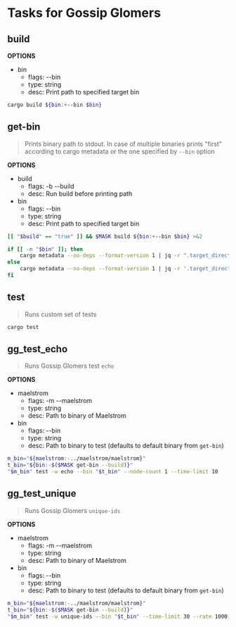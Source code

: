 # Tasks for Gossip Glomers

## build

**OPTIONS**
* bin
    * flags: --bin
    * type: string
    * desc: Print path to specified target bin

~~~sh
cargo build ${bin:+--bin $bin}
~~~

## get-bin
> Prints binary path to stdout. In case of multiple binaries prints "first" according to cargo metadata or the one specified by `--bin` option

**OPTIONS**
* build
    * flags: -b --build
    * desc: Run build before printing path
* bin
    * flags: --bin
    * type: string
    * desc: Print path to specified target bin

~~~bash
[[ "$build" == "true" ]] && $MASK build ${bin:+--bin $bin} >&2

if [[ -n "$bin" ]]; then
    cargo metadata --no-deps --format-version 1 | jq -r ".target_directory + \"/debug/$bin\""
else
    cargo metadata --no-deps --format-version 1 | jq -r '.target_directory + "/debug/" + (.packages[0].targets | map(select(.kind | any(. == "bin"))))[0].name'
fi
~~~

## test
> Runs custom set of tests

~~~sh
cargo test
~~~

## gg_test_echo
> Runs Gossip Glomers test `echo`

**OPTIONS**
* maelstrom
    * flags: -m --maelstrom
    * type: string
    * desc: Path to binary of Maelstrom
* bin
    * flags: --bin
    * type: string
    * desc: Path to binary to test (defaults to default binary from `get-bin`)

~~~bash
m_bin="${maelstrom:-../maelstrom/maelstrom}"
t_bin="${bin:-$($MASK get-bin --build)}"
"$m_bin" test -w echo --bin "$t_bin" --node-count 1 --time-limit 10
~~~

## gg_test_unique
> Runs Gossip Glomers `unique-ids`

**OPTIONS**
* maelstrom
    * flags: -m --maelstrom
    * type: string
    * desc: Path to binary of Maelstrom
* bin
    * flags: --bin
    * type: string
    * desc: Path to binary to test (defaults to default binary from `get-bin`)

~~~bash
m_bin="${maelstrom:-../maelstrom/maelstrom}"
t_bin="${bin:-$($MASK get-bin --build)}"
"$m_bin" test -w unique-ids --bin "$t_bin" --time-limit 30 --rate 1000 --node-count 3 --availability total --nemesis partition
~~~
